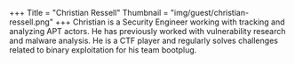 +++
Title = "Christian Ressell"
Thumbnail = "img/guest/christian-ressell.png"
+++
Christian is a Security Engineer working with tracking and analyzing APT actors. He has previously worked with vulnerability research and malware analysis. He is a CTF player and regularly solves challenges related to binary exploitation for his team bootplug.